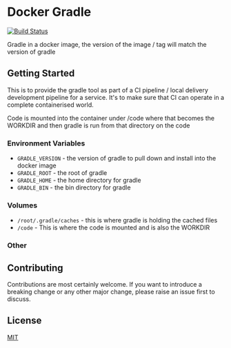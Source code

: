 # Docker Gradle 
[![Build Status](https://travis-ci.org/UKHomeOffice/docker-gradle.svg?branch=master)](https://travis-ci.org/UKHomeOffice/docker-gradle)

Gradle in a docker image, the version of the image / tag will match the version of gradle


## Getting Started

This is to provide the gradle tool as part of a CI pipeline / local delivery development pipeline
for a service. It's to make sure that CI can operate in a complete containerised world.

Code is mounted into the container under /code where that becomes the WORKDIR and then gradle is run
from that directory on the code

### Environment Variables

* `GRADLE_VERSION` - the version of gradle to pull down and install into the docker image
* `GRADLE_ROOT` - the root of gradle
* `GRADLE_HOME` - the home directory for gradle
* `GRADLE_BIN`  - the bin directory for gradle

### Volumes

*  `/root/.gradle/caches` - this is where gradle is holding the cached files
* `/code` - This is where the code is mounted and is also the WORKDIR

### Other

## Contributing

Contributions are most certainly welcome. If you want to introduce a breaking
change or any other major change, please raise an issue first to discuss.

## License

[MIT](LICENSE)
